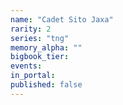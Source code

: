 ```yaml
---
name: "Cadet Sito Jaxa"
rarity: 2
series: "tng"
memory_alpha: ""
bigbook_tier:
events:
in_portal:
published: false
---
```

